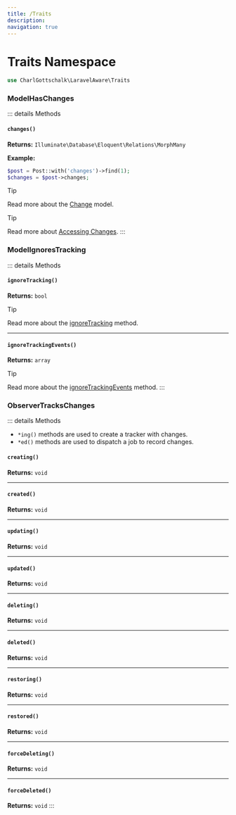 ```yaml
---
title: /Traits
description: 
navigation: true
---
```


# Traits Namespace

```php
use CharlGottschalk\LaravelAware\Traits
```

### ModelHasChanges

::: details Methods

#### `changes()`

**Returns:** `Illuminate\Database\Eloquent\Relations\MorphMany`

**Example:**
```php
$post = Post::with('changes')->find(1);
$changes = $post->changes;
```

> [!TIP]
> Read more about the [Change](/api-documentation/models) model.

> [!TIP]
> Read more about [Accessing Changes](/usage/accessing-changes).
:::

### ModelIgnoresTracking

::: details Methods

#### `ignoreTracking()`

**Returns:** `bool`

> [!TIP]
> Read more about the [ignoreTracking](/setup/ignore#via-ignoretracking-method) method.

---

#### `ignoreTrackingEvents()`

**Returns:** `array`

> [!TIP]
> Read more about the [ignoreTrackingEvents](/setup/ignore#via-ignoretrackingevents-method) method.
:::

### ObserverTracksChanges

::: details Methods

- `*ing()` methods are used to create a tracker with changes.
- `*ed()` methods are used to dispatch a job to record changes.

#### `creating()`

**Returns:** `void`

---

#### `created()`

**Returns:** `void`

---

#### `updating()`

**Returns:** `void`

---

#### `updated()`

**Returns:** `void`

---

#### `deleting()`

**Returns:** `void`

---

#### `deleted()`

**Returns:** `void`

---

#### `restoring()`

**Returns:** `void`

---

#### `restored()`

**Returns:** `void`

---

#### `forceDeleting()`

**Returns:** `void`

---

#### `forceDeleted()`

**Returns:** `void`
:::
